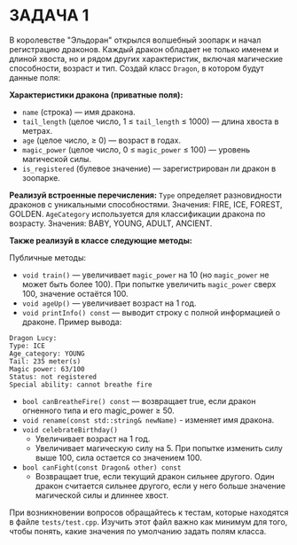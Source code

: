 # ЗАДАЧА 1

В королевстве "Эльдоран" открылся волшебный зоопарк и начал регистрацию драконов. Каждый дракон обладает не только именем и длиной хвоста, но и рядом других характеристик, включая магические способности, возраст и тип.
Создай класс `Dragon`, в котором будут данные поля:

__Характеристики дракона (приватные поля):__
- `name` (строка) — имя дракона.
- `tail_length` (целое число, 1 ≤ `tail_length` ≤ 1000) — длина хвоста в метрах.
- `age` (целое число, ≥ 0) — возраст в годах.
- `magic_power` (целое число, 0 ≤ `magic_power` ≤ 100) — уровень магической силы.
- `is_registered` (булевое значение) — зарегистрирован ли дракон в зоопарке.

__Реализуй встроенные перечисления:__
`Type` определяет разновидности драконов с уникальными способностями. Значения:  FIRE, ICE, FOREST, GOLDEN.
`AgeCategory` используется для классификации дракона по возрасту. Значения: ВАВY, YOUNG, ADULT, ANCIENT.

__Также реализуй в классе следующие методы:__

Публичные методы:

- `void train()` — увеличивает `magic_power` на 10 (но `magic_power` не может быть более 100). При попытке увеличить `magic_power` сверх 100, значение остаётся 100.
- `void ageUp()` — увеличивает возраст на 1 год.
- `void printInfo() const` — выводит строку с полной информацией о драконе.
Пример вывода:
``` text
Dragon Lucy:
Type: ICE
Age_category: YOUNG
Tail: 235 meter(s)
Magic power: 63/100
Status: not registered
Special ability: cannot breathe fire
```
- `bool canBreatheFire() const` — возвращает true, если дракон огненного типа и его magic_power ≥ 50.
- `void rename(const std::string& newName)` - изменяет имя дракона.
- `void celebrateBirthday()`
  - Увеличивает возраст на 1 год.
  - Увеличивает магическую силу на 5. При попытке изменить силу выше 100, сила остается со значением 100.
- `bool canFight(const Dragon& other) const`
  - Возвращает true, если текущий дракон сильнее другого. Один дракон считается сильнее другого, если у него больше значение магической силы и длиннее хвост. 

При возникновении вопросов обращайтесь к тестам, которые находятся в файле `tests/test.cpp`. Изучить этот файл важно как минимум для того, чтобы понять, какие значения по умолчанию задать полям класса. 
